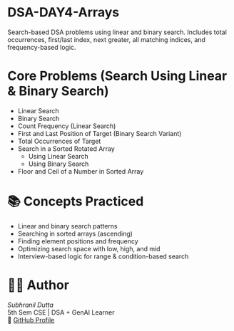 # DSA-DAY4-Arrays
Search-based DSA problems using linear and binary search. Includes total occurrences, first/last index, next greater, all matching indices, and frequency-based logic.

# Core Problems (Search Using Linear & Binary Search)

- Linear Search
- Binary Search
- Count Frequency (Linear Search)
- First and Last Position of Target (Binary Search Variant)  
- Total Occurrences of Target
- Search in a Sorted Rotated Array
   - Using Linear Search
   - Using Binary Search
- Floor and Ceil of a Number in Sorted Array
   
# 📚 Concepts Practiced
- Linear and binary search patterns
- Searching in sorted arrays (ascending)
- Finding element positions and frequency
- Optimizing search space with low, high, and mid
- Interview-based logic for range & condition-based search

# 🧑‍💻 Author  
*Subhranil Dutta*  
5th Sem CSE | DSA + GenAI Learner  
🔗 [GitHub Profile](https://github.com/subhranil-gen-ai)
